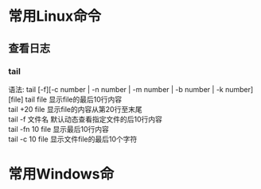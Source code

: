 # 常用Linux命令

## 查看日志
### tail
  语法: tail [-f][-c number | -n number | -m number | -b number | -k number] [file]
  tail file 显示file的最后10行内容<br>
  tail +20 file 显示file的内容从第20行至末尾<br>
  tail -f 文件名 默认动态查看指定文件的后10行内容<br>
  tail -fn 10 file 显示最后10行内容<br>
  tail -c 10 file 显示文件file的最后10个字符<br>
# 常用Windows命

